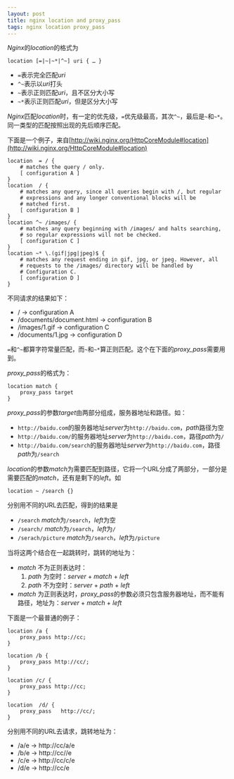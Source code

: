 ```yaml
---
layout: post
title: nginx location and proxy_pass
tags: nginx location proxy_pass
---
```

*Nginx*的*location*的格式为

	location [=|~|~*|^~] uri { … }

* `=`表示完全匹配*uri*
* `^~`表示以*uri*打头
* `~`表示正则匹配*uri*，且不区分大小写
* `~*`表示正则匹配*uri*，但是区分大小写

*Nginx*匹配*location*时，有一定的优先级，`=`优先级最高，其次`^~`，最后是`~`和`~*`。同一类型的匹配按照出现的先后顺序匹配。

下面是一个例子，来自[http://wiki.nginx.org/HttpCoreModule#location](http://wiki.nginx.org/HttpCoreModule#location)

	location  = / {
  		# matches the query / only.
  		[ configuration A ]
	}
	location  / {
  		# matches any query, since all queries begin with /, but regular
  		# expressions and any longer conventional blocks will be
  		# matched first.
  		[ configuration B ]
	}
	location ^~ /images/ {
		# matches any query beginning with /images/ and halts searching,
		# so regular expressions will not be checked.
		[ configuration C ]
	}
	location ~* \.(gif|jpg|jpeg)$ {
		# matches any request ending in gif, jpg, or jpeg. However, all
		# requests to the /images/ directory will be handled by
		# Configuration C.
		[ configuration D ]
	}

<!--more-->

不同请求的结果如下：

* / -> configuration A
* /documents/document.html -> configuration B
* /images/1.gif -> configuration C
* /documents/1.jpg -> configuration D

`=`和`^~`都算字符常量匹配，而`~`和`~*`算正则匹配。这个在下面的*proxy_pass*需要用到。

*proxy_pass*的格式为：

	location match {
		proxy_pass target
	}

*proxy_pass*的参数*target*由两部分组成，服务器地址和路径。如：

*  `http://baidu.com`的服务器地址*server*为`http://baidu.com`，*path*路径为空
*  `http://baidu.com/`的服务器地址*server*为`http://baidu.com`，路径*path*为`/`
*  `http://baidu.com/search`的服务器地址*server*为`http://baidu.com`，路径*path*为`/search`

*location*的参数*match*为需要匹配到路径，它将一个URL分成了两部分，一部分是需要匹配的*match*，还有是剩下的*left*。如

	location ~ /search {}

分别用不同的URL去匹配，得到的结果是

* `/search` *match*为`/search`，*left*为空
* `/search/` *match*为`/search`，*left*为`/`
* `/serach/picture` *match*为`/search`，*left*为`/picture`

当将这两个结合在一起跳转时，跳转的地址为：

* *match* 不为正则表达时：
	1. *path* 为空时：*server* + *match* + *left*
	2. *path* 不为空时：*server* + *path* + *left*
* *match* 为正则表达时，*proxy_pass*的参数必须只包含服务器地址，而不能有路径，地址为：*server* + *match* + *left*

下面是一个最普通的例子：

    location /a {
    	proxy_pass http://cc;
    }

    location /b {
    	proxy_pass http://cc/;
    }

    location /c/ {
    	proxy_pass http://cc;
    }

	location  /d/ {
  		proxy_pass   http://cc/;
  	}

分别用不同的URL去请求，跳转地址为：

* /a/e -> http://cc/a/e
* /b/e -> http://cc//e
* /c/e -> http://cc/c/e
* /d/e -> http://cc/e


